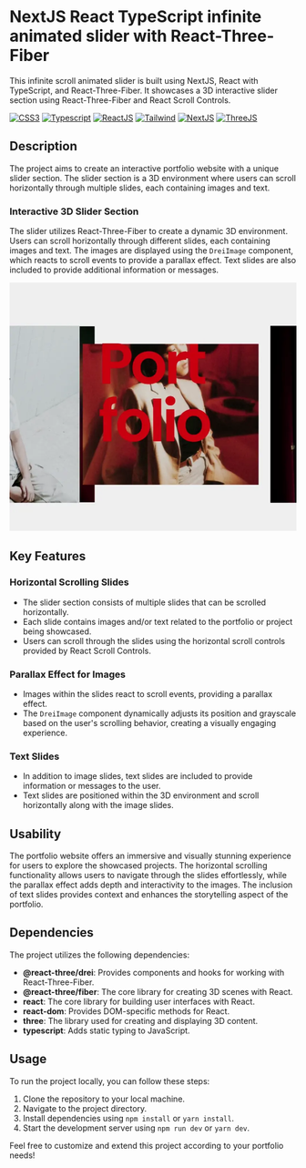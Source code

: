 # NextJS React TypeScript infinite animated slider with React-Three-Fiber

This infinite scroll animated slider is built using NextJS, React with TypeScript, and React-Three-Fiber. It showcases a 3D interactive slider section using React-Three-Fiber and React Scroll Controls.

[![CSS3](https://img.shields.io/badge/css3-%231572B6.svg?style=for-the-badge&logo=css3&logoColor=white)]()
[![Typescript](https://img.shields.io/badge/TypeScript-007ACC?style=for-the-badge&logo=typescript&logoColor=white)]()
[![ReactJS](https://img.shields.io/badge/React-20232A?style=for-the-badge&logo=react&logoColor=61DAFB)]()
[![Tailwind](https://img.shields.io/badge/Tailwind_CSS-38B2AC?style=for-the-badge&logo=tailwind-css&logoColor=white)]()
[![NextJS](https://img.shields.io/badge/next%20js-000000?style=for-the-badge&logo=nextdotjs&logoColor=white)]()
[![ThreeJS](https://img.shields.io/badge/ThreeJs-black?style=for-the-badge&logo=three.js&logoColor=white)]()

## Description

The project aims to create an interactive portfolio website with a unique slider section. The slider section is a 3D environment where users can scroll horizontally through multiple slides, each containing images and text.

### Interactive 3D Slider Section

The slider utilizes React-Three-Fiber to create a dynamic 3D environment. Users can scroll horizontally through different slides, each containing images and text. The images are displayed using the `DreiImage` component, which reacts to scroll events to provide a parallax effect. Text slides are also included to provide additional information or messages.

![Interactive 3D Slider Section Demo](./src/img/uiuxScroll.webp)

## Key Features

### Horizontal Scrolling Slides

- The slider section consists of multiple slides that can be scrolled horizontally.
- Each slide contains images and/or text related to the portfolio or project being showcased.
- Users can scroll through the slides using the horizontal scroll controls provided by React Scroll Controls.

### Parallax Effect for Images

- Images within the slides react to scroll events, providing a parallax effect.
- The `DreiImage` component dynamically adjusts its position and grayscale based on the user's scrolling behavior, creating a visually engaging experience.

### Text Slides

- In addition to image slides, text slides are included to provide information or messages to the user.
- Text slides are positioned within the 3D environment and scroll horizontally along with the image slides.

## Usability

The portfolio website offers an immersive and visually stunning experience for users to explore the showcased projects. The horizontal scrolling functionality allows users to navigate through the slides effortlessly, while the parallax effect adds depth and interactivity to the images. The inclusion of text slides provides context and enhances the storytelling aspect of the portfolio.

## Dependencies

The project utilizes the following dependencies:

- **@react-three/drei**: Provides components and hooks for working with React-Three-Fiber.
- **@react-three/fiber**: The core library for creating 3D scenes with React.
- **react**: The core library for building user interfaces with React.
- **react-dom**: Provides DOM-specific methods for React.
- **three**: The library used for creating and displaying 3D content.
- **typescript**: Adds static typing to JavaScript.

## Usage

To run the project locally, you can follow these steps:

1. Clone the repository to your local machine.
2. Navigate to the project directory.
3. Install dependencies using `npm install` or `yarn install`.
4. Start the development server using `npm run dev` or `yarn dev`.

Feel free to customize and extend this project according to your portfolio needs!
